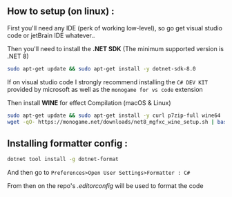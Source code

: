## How to setup (on linux) :

First you'll need any IDE (perk of working low-level), so go get visual studio code or jetBrain IDE whatever..

Then you'll need to install the **.NET SDK** (The minimum supported version is .NET 8)

```bash
sudo apt-get update && sudo apt-get install -y dotnet-sdk-8.0
```

If on visual studio code I strongly recommend installing the `C# DEV KIT` provided by microsoft
as well as the `monogame for vs code` extension

Then install **WINE** for effect Compilation (macOS & Linux)

```bash
sudo apt-get update && sudo apt-get install -y curl p7zip-full wine64
wget -qO- https://monogame.net/downloads/net8_mgfxc_wine_setup.sh | bash
```

## Installing formatter config :

```bash
dotnet tool install -g dotnet-format
```

And then go to `Preferences>Open User Settings>Formatter : C#`

From then on the repo's *.editorconfig* will be used to format the code